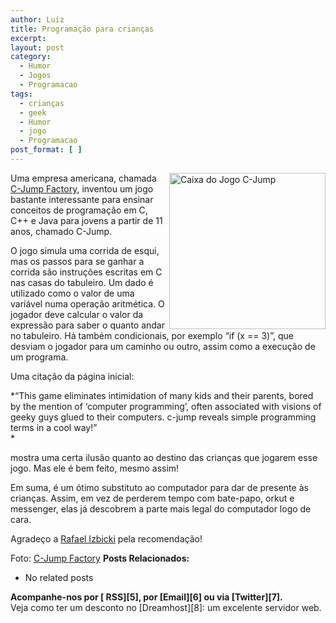 ```yaml
---
author: Luiz
title: Programação para crianças
excerpt:
layout: post
category:
  - Humor
  - Jogos
  - Programacao
tags:
  - crianças
  - geek
  - Humor
  - jogo
  - Programacao
post_format: [ ]
---
```

[<img src='http://vidageek.net/wp-content/uploads/2008/04/box001.JPG' alt='Caixa do Jogo C-Jump' width=250 align='right' />][1]

Uma empresa americana, chamada [C-Jump Factory][2], inventou um jogo bastante interessante para ensinar conceitos de programação em C, C++ e Java para jovens a partir de 11 anos, chamado C-Jump.

O jogo simula uma corrida de esqui, mas os passos para se ganhar a corrida são instruções escritas em C nas casas do tabuleiro. Um dado é utilizado como o valor de uma variável numa operação aritmética. O jogador deve calcular o valor da expressão para saber o quanto andar no tabuleiro. Há também condicionais, por exemplo “if (x == 3)”, que desviam o jogador para um caminho ou outro, assim como a execução de um programa.

Uma citação da página inicial:

*“This game eliminates intimidation of many kids and their parents, bored by the mention of ‘computer programming’, often associated with visions of geeky guys glued to their computers. c-jump reveals simple programming terms in a cool way!”  
*

mostra uma certa ilusão quanto ao destino das crianças que jogarem esse jogo. Mas ele é bem feito, mesmo assim!

Em suma, é um ótimo substituto ao computador para dar de presente às crianças. Assim, em vez de perderem tempo com bate-papo, orkut e messenger, elas já descobrem a parte mais legal do computador logo de cara.

Agradeço a [Rafael Izbicki][3] pela recomendação!

Foto: [C-Jump Factory][2] 
**Posts Relacionados:** 
*   No related posts









**Acompanhe-nos por [ RSS][5], por [Email][6] ou via [Twitter][7].**  
Veja como ter um desconto no [Dreamhost][8]: um excelente servidor web.

 [1]: http://www.c-jump.com "Caixa do Jogo C-Jump"
 [2]: http://www.c-jump.com
 [3]: http://desinutilidades.blogspot.com/
 [4]: https://twitter.com/share




